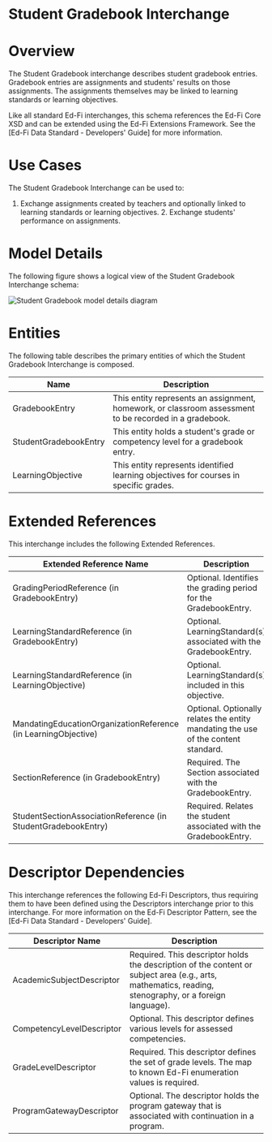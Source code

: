 # Student Gradebook Interchange

# Overview

The Student Gradebook interchange describes student gradebook entries. Gradebook entries are assignments and students' results on those assignments. The assignments themselves may be linked to learning standards or learning objectives.



Like all standard Ed-Fi interchanges, this schema references the Ed-Fi Core XSD and can be extended using the Ed-Fi Extensions Framework. See the [Ed-Fi Data Standard - Developers' Guide] for more information.


# Use Cases

The Student Gradebook Interchange can be used to:  

1. Exchange assignments created by teachers and optionally linked to learning standards or learning objectives.
    2. Exchange students' performance on assignments.


# Model Details

The following figure shows a logical view of the Student Gradebook Interchange schema:  

![Student Gradebook model details diagram](img/InterchangeStudentGradebook-interchange-brief.png)


# Entities

The following table describes the primary entities of which the Student Gradebook Interchange is composed.  

| Name | Description |
|----------|-----------------|
| GradebookEntry | This entity represents an assignment, homework, or classroom assessment to be recorded in a gradebook. |
| StudentGradebookEntry | This entity holds a student's grade or competency level for a gradebook entry. |
| LearningObjective | This entity represents identified learning objectives for courses in specific grades. |



# Extended References


This interchange includes the following Extended References.  

| Extended Reference Name | Description |
|-----------------------------|-----------------|
| GradingPeriodReference (in GradebookEntry) | Optional.  Identifies the grading period for the GradebookEntry. |
| LearningStandardReference (in GradebookEntry) | Optional.  LearningStandard(s) associated with the GradebookEntry. |
| LearningStandardReference (in LearningObjective) | Optional.  LearningStandard(s) included in this objective. |
| MandatingEducationOrganizationReference (in LearningObjective) | Optional.  Optionally relates the entity mandating the use of the content standard. |
| SectionReference (in GradebookEntry) | Required.  The Section associated with the GradebookEntry. |
| StudentSectionAssociationReference (in StudentGradebookEntry) | Required.  Relates the student associated with the GradebookEntry. |



# Descriptor Dependencies

This interchange references the following Ed-Fi Descriptors, thus requiring them to have been defined using the Descriptors interchange prior to this interchange. For more information on the Ed-Fi Descriptor Pattern, see the [Ed-Fi Data Standard - Developers' Guide].  

| Descriptor Name | Description |
|---------------------|-----------------|
| AcademicSubjectDescriptor | Required.  This descriptor holds the description of the content or subject area (e.g., arts, mathematics, reading, stenography, or a foreign language). |
| CompetencyLevelDescriptor | Optional.  This descriptor defines various levels for assessed competencies. |
| GradeLevelDescriptor | Required.  This descriptor defines the set of grade levels. The map to known Ed-Fi enumeration values is required. |
| ProgramGatewayDescriptor | Optional.  The descriptor holds the program gateway that is associated with continuation in a program. |


